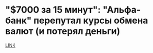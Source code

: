 # "$7000 за 15 минут": "Альфа-банк" перепутал курсы обмена валют (и потерял деньги)



[LINK](https://varlamov.ru/2494043.html)